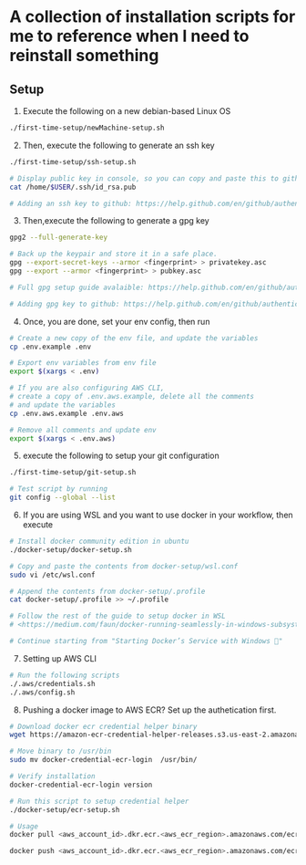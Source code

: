 # A collection of installation scripts for me to reference when I need to reinstall something

## Setup

1. Execute the following on a new debian-based Linux OS

```bash
./first-time-setup/newMachine-setup.sh
```

2. Then, execute the following to generate an ssh key

```bash
./first-time-setup/ssh-setup.sh

# Display public key in console, so you can copy and paste this to github
cat /home/$USER/.ssh/id_rsa.pub

# Adding an ssh key to github: https://help.github.com/en/github/authenticating-to-github/adding-a-new-ssh-key-to-your-github-account
```

3. Then,execute the following to generate a gpg key

```bash
gpg2 --full-generate-key

# Back up the keypair and store it in a safe place.
gpg --export-secret-keys --armor <fingerprint> > privatekey.asc
gpg --export --armor <fingerprint> > pubkey.asc

# Full gpg setup guide avalaible: https://help.github.com/en/github/authenticating-to-github/generating-a-new-gpg-key

# Adding gpg key to github: https://help.github.com/en/github/authenticating-to-github/adding-a-new-gpg-key-to-your-github-account
```

4. Once, you are done, set your env config, then run

```bash
# Create a new copy of the env file, and update the variables
cp .env.example .env

# Export env variables from env file
export $(xargs < .env)

# If you are also configuring AWS CLI,
# create a copy of .env.aws.example, delete all the comments
# and update the variables
cp .env.aws.example .env.aws

# Remove all comments and update env
export $(xargs < .env.aws)

```

5. execute the following to setup your git configuration

```bash
./first-time-setup/git-setup.sh

# Test script by running
git config --global --list
```

6. If you are using WSL and you want to use docker in your workflow, then execute

```bash
# Install docker community edition in ubuntu
./docker-setup/docker-setup.sh

# Copy and paste the contents from docker-setup/wsl.conf
sudo vi /etc/wsl.conf

# Append the contents from docker-setup/.profile
cat docker-setup/.profile >> ~/.profile

# Follow the rest of the guide to setup docker in WSL
# <https://medium.com/faun/docker-running-seamlessly-in-windows-subsystem-linux-6ef8412377aa

# Continue starting from "Starting Docker’s Service with Windows 🚀"
```

7. Setting up AWS CLI

```bash
# Run the following scripts
./.aws/credentials.sh
./.aws/config.sh
```

8. Pushing a docker image to AWS ECR? Set up the authetication first.

```bash
# Download docker ecr credential helper binary
wget https://amazon-ecr-credential-helper-releases.s3.us-east-2.amazonaws.com/0.4.0/linux-amd64/docker-credential-ecr-login

# Move binary to /usr/bin
sudo mv docker-credential-ecr-login  /usr/bin/

# Verify installation
docker-credential-ecr-login version

# Run this script to setup credential helper
./docker-setup/ecr-setup.sh

# Usage
docker pull <aws_account_id>.dkr.ecr.<aws_ecr_region>.amazonaws.com/ecr-repository-name:my-tag

docker push <aws_account_id>.dkr.ecr.<aws_ecr_region>.amazonaws.com/ecr-repository-name:my-tag
```
